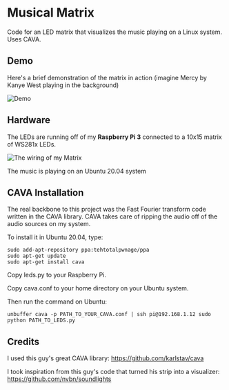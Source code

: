 
# Musical Matrix
Code for an LED matrix that visualizes the music playing on a Linux system. Uses CAVA.

## Demo
Here's a brief demonstration of the matrix in action (imagine Mercy by Kanye West playing in the background)

![Demo](https://raw.githubusercontent.com/josephnormandev/musicalmatrix/main/images/demo.gif)

## Hardware
The LEDs are running off of my **Raspberry Pi 3** connected to a 10x15 matrix of WS281x LEDs.

![The wiring of my Matrix](https://raw.githubusercontent.com/josephnormandev/musicalmatrix/main/images/Wiring.jpg)

The music is playing on an Ubuntu 20.04 system

## CAVA Installation
The real backbone to this project was the Fast Fourier transform code written in the CAVA library. CAVA takes care of ripping the audio off of the audio sources on my system.

To install it in Ubuntu 20.04, type:

	sudo add-apt-repository ppa:tehtotalpwnage/ppa
	sudo apt-get update
	sudo apt-get install cava

Copy leds.py to your Raspberry Pi.

Copy cava.conf to your home directory on your Ubuntu system.

Then run the command on Ubuntu:

	unbuffer cava -p PATH_TO_YOUR_CAVA.conf | ssh pi@192.168.1.12 sudo python PATH_TO_LEDS.py

## Credits

I used this guy's great CAVA library: https://github.com/karlstav/cava

I took inspiration from this guy's code that turned his strip into a visualizer: https://github.com/nvbn/soundlights

